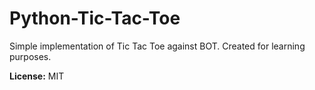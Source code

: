 # Python-Tic-Tac-Toe

Simple implementation of Tic Tac Toe against BOT. Created for learning purposes.

**License:** MIT
